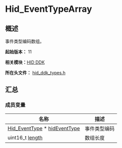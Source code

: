 # Hid_EventTypeArray


## 概述

事件类型编码数组。

**起始版本：** 11

**相关模块：**[HID DDK](_hid_ddk.md)

**所在头文件：** [hid_ddk_types.h](hid__ddk__types_8h.md)


## 汇总


### 成员变量

| 名称 | 描述 | 
| -------- | -------- |
| [Hid_EventType](_hid_ddk.md#hid_eventtype) \* [hidEventType](_hid_ddk.md#hideventtype) | 事件类型编码 | 
| uint16_t [length](_hid_ddk.md#length-15) | 数组长度 | 
